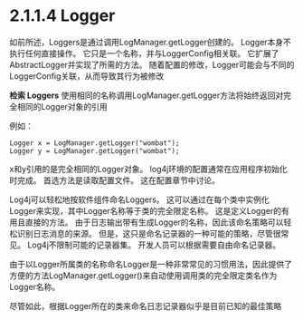 # 2.1.1.4 Logger
如前所述，Loggers是通过调用LogManager.getLogger创建的。 Logger本身不执行任何直接操作。 它只是一个名称，并与LoggerConfig相关联。 它扩展了AbstractLogger并实现了所需的方法。 随着配置的修改，Logger可能会与不同的LoggerConfig关联，从而导致其行为被修改

**检索 Loggers**
使用相同的名称调用LogManager.getLogger方法将始终返回对完全相同的Logger对象的引用

例如：
```
Logger x = LogManager.getLogger("wombat");
Logger y = LogManager.getLogger("wombat");
```

x和y引用的是完全相同的Logger对象。
log4j环境的配置通常在应用程序初始化时完成。 首选方法是读取配置文件。 这在配置章节中讨论。

Log4j可以轻松地按软件组件命名Loggers。 这可以通过在每个类中实例化Logger来实现，其中Logger名称等于类的完全限定名称。 这是定义Logger的有用且直接的方法。 由于日志输出带有生成Logger的名称，因此该命名策略可以轻松识别日志消息的来源。 但是，这只是命名记录器的一种可能的策略，尽管很常见。 Log4j不限制可能的记录器集。 开发人员可以根据需要自由命名记录器。

由于以Logger所属类的名称命名Logger是一种非常常见的习惯用法，因此提供了方便的方法LogManager.getLogger()来自动使用调用类的完全限定类名作为Logger名称。

尽管如此，根据Logger所在的类来命名日志记录器似乎是目前已知的最佳策略